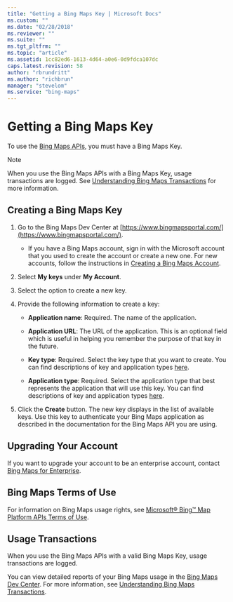 ```yaml
---
title: "Getting a Bing Maps Key | Microsoft Docs"
ms.custom: ""
ms.date: "02/28/2018"
ms.reviewer: ""
ms.suite: ""
ms.tgt_pltfrm: ""
ms.topic: "article"
ms.assetid: 1cc82ed6-1613-4d64-a0e6-0d9fdca107dc
caps.latest.revision: 58
author: "rbrundritt"
ms.author: "richbrun"
manager: "stevelom"
ms.service: "bing-maps"
---
```


# Getting a Bing Maps Key

To use the [Bing Maps APIs](../rest-services/index.md), you must have a Bing Maps Key.  
  
> [!NOTE]
>  When you use the Bing Maps APIs with a Bing Maps Key, usage transactions are logged. See [Understanding Bing Maps Transactions](understanding-bing-maps-transactions.md) for more information.  
  
## Creating a Bing Maps Key  
  
1.  Go to the Bing Maps Dev Center at [https://www.bingmapsportal.com/](https://www.bingmapsportal.com/).  
  
    -   If you have a Bing Maps account, sign in with the Microsoft account that you used to create the account or create a new one. For new accounts, follow the instructions in [Creating a Bing Maps Account](creating-a-bing-maps-account.md).  
  
2.  Select **My keys** under **My Account**.  
  
3.  Select the option to create a new key.  
  
4.  Provide the following information to create a key:  
  
    -   **Application name**: Required. The name of the application.  
  
    -   **Application URL**: The URL of the application. This is an optional field which is useful in helping you remember the purpose of that key in the future.  
  
    -   **Key type**:  Required.  Select the key type that you want to create. You can find  descriptions of key and application types [here](http://www.microsoft.com/maps/create-a-bing-maps-key.aspx).  
  
    -   **Application type**:  Required. Select the application type that best represents the application that will use this key. You can find descriptions of key and application types [here](http://www.microsoft.com/maps/create-a-bing-maps-key.aspx).  
  
5.  Click the **Create** button. The new key displays in the list of available keys. Use this key to authenticate your Bing Maps application as described in the documentation for the Bing Maps API you are using.  
  
## Upgrading Your Account  
 If you want to upgrade your account to be an enterprise account, contact [Bing Maps for Enterprise](http://www.microsoft.com/maps/contact.aspx).  
  
<a name="bmtou"></a>   
## Bing Maps Terms of Use  
 For information on Bing Maps usage rights, see [Microsoft® Bing™ Map Platform APIs Terms of Use](http://www.microsoft.com/maps/product/terms.html).  
  
## Usage Transactions  
 When you use the Bing Maps APIs with a valid Bing Maps Key, usage transactions are logged.  
  
 You can view detailed reports of your Bing Maps usage in the [Bing Maps Dev Center](https://www.bingmapsportal.com/). For more information, see [Understanding Bing Maps Transactions](understanding-bing-maps-transactions.md).